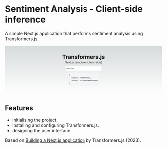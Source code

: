 # Sentiment Analysis - Client-side inference

A simple Next.js application that performs sentiment analysis using Transformers.js.

<p align="center">
    <img src="screenshot.png">
</p>

## Features

- initialising the project.
- installing and configuring Transformers.js.
- designing the user interface.

Based on [Building a Next.js application](https://huggingface.co/docs/transformers.js/tutorials/next) by Transformers.js (2023).
